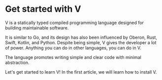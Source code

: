 # Get started with V

V is a statically typed compiled programming language designed for building maintainable software.

It is similar to Go, and its design has also been influenced by Oberon, Rust,
Swift, Kotlin, and Python.
Despite being simple, V gives the developer a lot of power.
Anything you can do in other languages, you can do in V.

The language promotes writing simple and clear code with minimal abstraction.

Let's get started to learn V! In the first article, we will learn how to install V.
